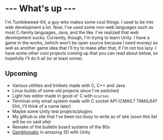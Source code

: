 # --- What's up ---

I'm Tumbleweed-64, a guy who makes some cool things. I used to be into web development a lot. Now, I've used some non-web languages such as most C-family languages, Java, and the like. I've realized that web development sucks. Currently, though, I'm trying to learn Unity. I have a game in the works, (which won't be open source because I need money) as well as another game idea that I'll try to make after that, if I'm not too lazy. I have some other cool projects coming up that you can read about below, so hopefully I'll do it all (or at least some).

## Upcoming
- Various utilities and trinkets made with C, C++ and Java
- Linux builds of some old projects since I've switched
- Light hex editor made in good ol' C with `ncurses`
- Terminal-only email system made with C socket API (CMAIL? TMAIL64? Ehh, I'll think of a name later)
- Maybe some Unity test projects/plugins
- My github.io site that I've been too busy to write as of late (soon this list will be on said site)
- Remake of the bulletin board systems of the 80s
- [Gamblomatic](https://github.com/Tumbleweed-64/gamblomatic) in amazing 3D with Unity
